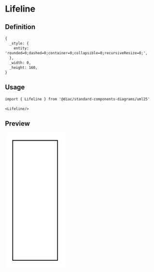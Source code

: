 # Lifeline

## Definition

```
{
  _style: { 
    entity: 'rounded=0;dashed=0;container=0;collapsible=0;recursiveResize=0;',
  },
  _width: 0,
  _height: 160,
}
```

## Usage

```
import { Lifeline } from '@diac/standard-components-diagrams/uml25'

<Lifeline/>
```

## Preview

<img src="./lifeline.png" width="200"/>

